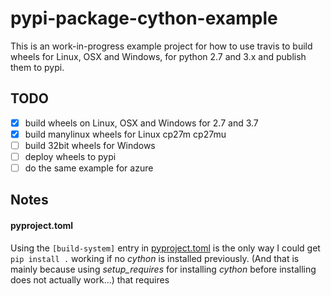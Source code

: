 # pypi-package-cython-example

This is an work-in-progress example project for how to use travis to build
wheels for Linux, OSX and Windows, for python 2.7 and 3.x and publish them to
pypi.

## TODO

- [x] build wheels on Linux, OSX and Windows for 2.7 and 3.7
- [x] build manylinux wheels for Linux cp27m cp27mu
- [ ] build 32bit wheels for Windows
- [ ] deploy wheels to pypi
- [ ] do the same example for azure

## Notes

#### pyproject.toml

Using the `[build-system]` entry in [pyproject.toml](./pyproject.toml) is the
only way I could get `pip install .` working if no _cython_ is installed
previously. (And that is mainly because using _setup_requires_ for installing
_cython_ before installing does not actually work...) that requires
